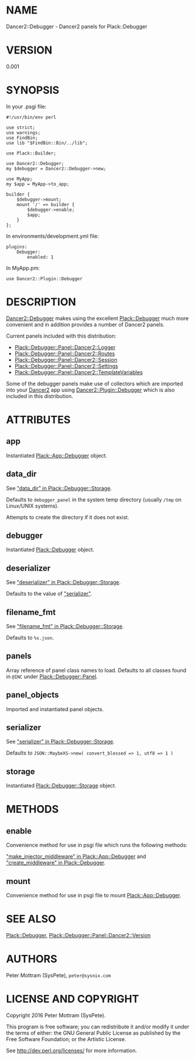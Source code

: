 # NAME

Dancer2::Debugger - Dancer2 panels for Plack::Debugger

# VERSION

0.001

# SYNOPSIS

In your .psgi file:

    #!/usr/bin/env perl

    use strict;
    use warnings;
    use FindBin;
    use lib "$FindBin::Bin/../lib";

    use Plack::Builder;

    use Dancer2::Debugger;
    my $debugger = Dancer2::Debugger->new;

    use MyApp;
    my $app = MyApp->to_app;

    builder {
        $debugger->mount;
        mount '/' => builder {
            $debugger->enable;
            $app;
        }
    };

In environments/development.yml file:

    plugins:
        Debugger:
            enabled: 1

In MyApp.pm:

    use Dancer2::Plugin::Debugger

# DESCRIPTION

[Dancer2::Debugger](https://metacpan.org/pod/Dancer2::Debugger) makes using the excellent [Plack::Debugger](https://metacpan.org/pod/Plack::Debugger) much more
convenient and in addition provides a number of Dancer2 panels.

Current panels included with this distribution:

- [Plack::Debugger::Panel::Dancer2::Logger](https://metacpan.org/pod/Plack::Debugger::Panel::Dancer2::Logger)
- [Plack::Debugger::Panel::Dancer2::Routes](https://metacpan.org/pod/Plack::Debugger::Panel::Dancer2::Routes)
- [Plack::Debugger::Panel::Dancer2::Session](https://metacpan.org/pod/Plack::Debugger::Panel::Dancer2::Session)
- [Plack::Debugger::Panel::Dancer2::Settings](https://metacpan.org/pod/Plack::Debugger::Panel::Dancer2::Settings)
- [Plack::Debugger::Panel::Dancer2::TemplateVariables](https://metacpan.org/pod/Plack::Debugger::Panel::Dancer2::TemplateVariables)

Some of the debugger panels make use of collectors which are imported into
your [Dancer2](https://metacpan.org/pod/Dancer2) app using [Dancer2::Plugin::Debugger](https://metacpan.org/pod/Dancer2::Plugin::Debugger) which is also 
included in this distribution.

# ATTRIBUTES

## app

Instantiated [Plack::App::Debugger](https://metacpan.org/pod/Plack::App::Debugger) object.

## data\_dir

See ["data\_dir" in Plack::Debugger::Storage](https://metacpan.org/pod/Plack::Debugger::Storage#data_dir).

Defaults to `debugger_panel` in the system temp directory (usually `/tmp`
on Linux/UNIX systems).

Attempts to create the directory if it does not exist.

## debugger

Instantiated [Plack::Debugger](https://metacpan.org/pod/Plack::Debugger) object.

## deserializer

See ["deserializer" in Plack::Debugger::Storage](https://metacpan.org/pod/Plack::Debugger::Storage#deserializer).

Defaults to the value of ["serializer"](#serializer).

## filename\_fmt

See ["filename\_fmt" in Plack::Debugger::Storage](https://metacpan.org/pod/Plack::Debugger::Storage#filename_fmt).

Defaults to `%s.json`.

## panels

Array reference of panel class names to load. Defaults to all classes
found in `@INC` under [Plack::Debugger::Panel](https://metacpan.org/pod/Plack::Debugger::Panel).

## panel\_objects

Imported and instantiated panel objects.

## serializer

See ["serializer" in Plack::Debugger::Storage](https://metacpan.org/pod/Plack::Debugger::Storage#serializer).

Defaults to `JSON::MaybeXS->new( convert_blessed => 1, utf8 => 1 )`

## storage

Instantiated [Plack::Debugger::Storage](https://metacpan.org/pod/Plack::Debugger::Storage) object.

# METHODS

## enable

Convenience method for use in psgi file which runs the following methods:

["make\_injector\_middleware" in Plack::App::Debugger](https://metacpan.org/pod/Plack::App::Debugger#make_injector_middleware) and
["create\_middleware" in Plack::Debugger](https://metacpan.org/pod/Plack::Debugger#create_middleware).

## mount

Convenience method for use in psgi file to mount [Plack::App::Debugger](https://metacpan.org/pod/Plack::App::Debugger).

# SEE ALSO

[Plack::Debugger](https://metacpan.org/pod/Plack::Debugger), [Plack::Debugger::Panel::Dancer2::Version](https://metacpan.org/pod/Plack::Debugger::Panel::Dancer2::Version)

# AUTHORS

Peter Mottram (SysPete), `peter@sysnix.com`

# LICENSE AND COPYRIGHT

Copyright 2016 Peter Mottram (SysPete).

This program is free software; you can redistribute it and/or modify it
under the terms of either: the GNU General Public License as published
by the Free Software Foundation; or the Artistic License.

See http://dev.perl.org/licenses/ for more information.
